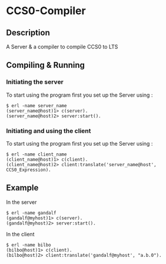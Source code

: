 # CCS0-Compiler

## Description
A Server &amp; a compiler to compile CCS0 to LTS

## Compiling & Running

### Initiating the server

To start using the program first you set up the Server using :

	$ erl -name server_name
	(server_name@host)1> c(server).
	(server_name@host)2> server:start().
	
### Initiating and using the client

To start using the program first you set up the Server using :

	$ erl -name client_name
	(client_name@host)1> c(client).
	(client_name@host)2> client:translate('server_name@host', CCS0_Expression).

## Example
In the server

	$ erl -name gandalf
	(gandalf@myhost)1> c(server).
	(gandalf@myhost)2> server:start().
	
In the client
	
	$ erl -name bilbo
	(bilbo@host)1> c(client).
	(bilbo@host)2> client:translate('gandalf@myhost', "a.b.0").
